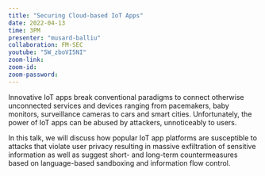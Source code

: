 ```yaml
---
title: "Securing Cloud-based IoT Apps"
date: 2022-04-13
time: 3PM
presenter: "musard-balliu"
collaboration: FM-SEC
youtube: "5W_zboVI5NI"
zoom-link: 
zoom-id: 
zoom-password: 
---
```


Innovative IoT apps break conventional paradigms to connect otherwise unconnected services and devices ranging from pacemakers, baby monitors, surveillance cameras to cars and smart cities.
Unfortunately, the power of IoT apps can be abused by attackers, unnoticeably to users.

In this talk, we will discuss how popular IoT app platforms are susceptible to attacks that violate user privacy resulting in massive exfiltration of sensitive information as well as suggest short- and long-term countermeasures based on language-based sandboxing and information flow control.
